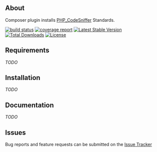 About
-----

Composer plugin installs [PHP_CodeSniffer](https://github.com/squizlabs/PHP_CodeSniffer) Standards.

[![build status](https://git.higidi.com/higidi/composer-phpcodesniffer-standards-plugin/badges/master/build.svg)](https://git.higidi.com/higidi/composer-phpcodesniffer-standards-plugin/commits/master) [![coverage report](https://git.higidi.com/higidi/composer-phpcodesniffer-standards-plugin/badges/master/coverage.svg)](https://git.higidi.com/higidi/composer-phpcodesniffer-standards-plugin/commits/master) [![Latest Stable Version](https://poser.pugx.org/higidi/composer-phpcodesniffer-standards-plugin/v/stable)](https://packagist.org/packages/higidi/composer-phpcodesniffer-standards-plugin) [![Total Downloads](https://poser.pugx.org/higidi/composer-phpcodesniffer-standards-plugin/downloads)](https://packagist.org/packages/higidi/composer-phpcodesniffer-standards-plugin) [![License](https://poser.pugx.org/higidi/composer-phpcodesniffer-standards-plugin/license)](https://packagist.org/packages/higidi/composer-phpcodesniffer-standards-plugin)

Requirements
------------

_TODO_

Installation
------------

_TODO_

Documentation
-------------

_TODO_

Issues
------

Bug reports and feature requests can be submitted on the [Issue Tracker](https://git.higidi.com/higidi/composer-phpcodesniffer-standards-plugin/issues) 
